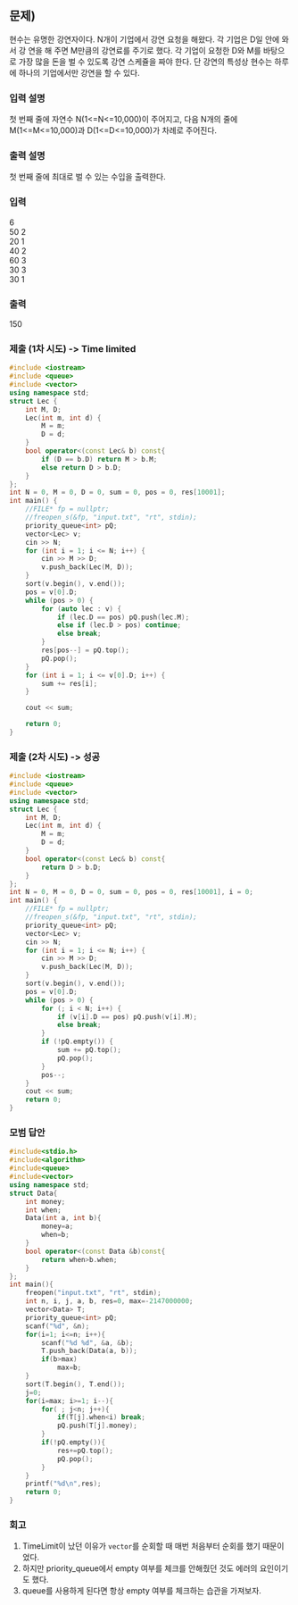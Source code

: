 ﻿## 문제)
현수는 유명한 강연자이다. N개이 기업에서 강연 요청을 해왔다. 각 기업은 D일 안에 와서 강
연을 해 주면 M만큼의 강연료를 주기로 했다.
각 기업이 요청한 D와 M를 바탕으로 가장 많을 돈을 벌 수 있도록 강연 스케쥴을 짜야 한다.
단 강연의 특성상 현수는 하루에 하나의 기업에서만 강연을 할 수 있다.

### 입력 설명
첫 번째 줄에 자연수 N(1<=N<=10,000)이 주어지고, 다음 N개의 줄에 M(1<=M<=10,000)과
D(1<=D<=10,000)가 차례로 주어진다.

### 출력 설명
첫 번째 줄에 최대로 벌 수 있는 수입을 출력한다.

### 입력
6\
50 2\
20 1\
40 2\
60 3\
30 3\
30 1

### 출력
150


### 제출 (1차 시도) -> Time limited
``` Cpp
#include <iostream>
#include <queue>
#include <vector>
using namespace std;
struct Lec {
    int M, D;
    Lec(int m, int d) {
        M = m;
        D = d;
    }
    bool operator<(const Lec& b) const{
        if (D == b.D) return M > b.M;
        else return D > b.D;
    }
};
int N = 0, M = 0, D = 0, sum = 0, pos = 0, res[10001];
int main() {
    //FILE* fp = nullptr;
    //freopen_s(&fp, "input.txt", "rt", stdin);
    priority_queue<int> pQ;
    vector<Lec> v;
    cin >> N;
    for (int i = 1; i <= N; i++) {
        cin >> M >> D;
        v.push_back(Lec(M, D));
    }
    sort(v.begin(), v.end());
    pos = v[0].D;
    while (pos > 0) {
        for (auto lec : v) {
            if (lec.D == pos) pQ.push(lec.M);
            else if (lec.D > pos) continue;
            else break;
        }
        res[pos--] = pQ.top();
        pQ.pop();
    }
    for (int i = 1; i <= v[0].D; i++) {
        sum += res[i];
    }

    cout << sum;

    return 0;
}
```

### 제출 (2차 시도) -> 성공
``` Cpp
#include <iostream>
#include <queue>
#include <vector>
using namespace std;
struct Lec {
    int M, D;
    Lec(int m, int d) {
        M = m;
        D = d;
    }
    bool operator<(const Lec& b) const{
        return D > b.D;
    }
};
int N = 0, M = 0, D = 0, sum = 0, pos = 0, res[10001], i = 0;
int main() {
    //FILE* fp = nullptr;
    //freopen_s(&fp, "input.txt", "rt", stdin);
    priority_queue<int> pQ;
    vector<Lec> v;
    cin >> N;
    for (int i = 1; i <= N; i++) {
        cin >> M >> D;
        v.push_back(Lec(M, D));
    }
    sort(v.begin(), v.end());
    pos = v[0].D;
    while (pos > 0) {
        for (; i < N; i++) {
            if (v[i].D == pos) pQ.push(v[i].M);
            else break;
        }
        if (!pQ.empty()) {
            sum += pQ.top();
            pQ.pop();
        }
        pos--;
    }
    cout << sum;
    return 0;
}
```

### 모범 답안
``` Cpp
#include<stdio.h>
#include<algorithm>
#include<queue>
#include<vector>
using namespace std;
struct Data{
    int money;
    int when;
    Data(int a, int b){
        money=a;
        when=b;
    }
    bool operator<(const Data &b)const{
        return when>b.when;
    }    
};
int main(){
    freopen("input.txt", "rt", stdin);
    int n, i, j, a, b, res=0, max=-2147000000;    
    vector<Data> T;
    priority_queue<int> pQ;
    scanf("%d", &n);
    for(i=1; i<=n; i++){
        scanf("%d %d", &a, &b);
        T.push_back(Data(a, b));
        if(b>max)
            max=b;
    }
    sort(T.begin(), T.end());    
    j=0;
    for(i=max; i>=1; i--){    
        for( ; j<n; j++){
            if(T[j].when<i) break;            
            pQ.push(T[j].money);
        }
        if(!pQ.empty()){
            res+=pQ.top();
            pQ.pop();
        }
    }
    printf("%d\n",res);
    return 0;
}
```

### 회고
1. TimeLimit이 났던 이유가 `vector`를 순회할 때 매번 처음부터 순회를 했기 때문이었다.
2. 하지만 priority_queue에서 empty 여부를 체크를 안해줬던 것도 에러의 요인이기도 했다.
3. queue를 사용하게 된다면 항상 empty 여부를 체크하는 습관을 가져보자.